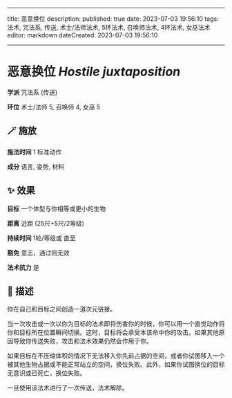 
---
title: 恶意换位
description: 
published: true
date: 2023-07-03 19:56:10
tags: 法术, 咒法系, 传送, 术士/法师法术, 5环法术, 召唤师法术, 4环法术, 女巫法术
editor: markdown
dateCreated: 2023-07-03 19:56:10

---

# **恶意换位** *Hostile juxtaposition*

**学派** 咒法系 (传送) 

**环位** 术士/法师 5, 召唤师 4, 女巫 5

## 🪄 施放

**施法时间** 1 标准动作

**成分** 语言, 姿势, 材料

## ✨ 效果 

**目标** 一个体型与你相等或更小的生物 

**距离** 近距 (25尺+5尺/2等级)  

**持续时间** 1轮/等级或 直至 

**豁免** 意志，通过则无效

**法术抗力** 是

## 📖 描述

你在自己和目标之间创造一道次元链接。

当一次攻击或一次以你为目标的法术即将伤害你的时候，你可以用一个直觉动作将你和目标所在位置瞬间切换。这时，目标将会承受本该命中你的攻击。如果其他原因导致你传送失败，攻击和法术效果仍然会作用于你。

如果目标在不压缩体积的情况下无法移入你先前占据的空间，或者你试图移入一个被其他生物占据或不能正常站立的空间，换位失败。此外，如果你试图换位的目标无意识或已死亡，换位失败。

一旦使用该法术进行了一次传送，法术解除。
    